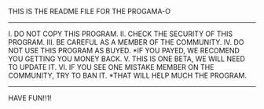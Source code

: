 THIS IS THE README FILE FOR THE PROGAMA-O
___________________________________________________
I. DO NOT COPY THIS PROGRAM.
II. CHECK THE SECURITY OF THIS PROGRAM.
III. BE CAREFUL AS A MEMBER OF THE COMMUNITY.
IV. DO NOT USE THIS PROGRAM AS BUYED.
 *IF YOU PAYED, WE RECOMEND YOU GETTING YOU MONEY BACK.
V. THIS IS ONE BETA, WE WILL NEED TO UPDATE IT.
VI. IF YOU SEE ONE MISTAKE MEMBER ON THE COMMUNITY, TRY TO BAN IT.
 *THAT WILL HELP MUCH THE PROGRAM.
___________________________________________________
HAVE FUN!!1!
